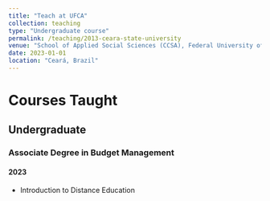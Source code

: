 ```yaml
---
title: "Teach at UFCA"
collection: teaching
type: "Undergraduate course"
permalink: /teaching/2013-ceara-state-university
venue: "School of Applied Social Sciences (CCSA), Federal University of Cariri (UFCA)"
date: 2023-01-01
location: "Ceará, Brazil"
---
```


# Courses Taught

## Undergraduate

### Associate Degree in Budget Management

#### 2023
* Introduction to Distance Education